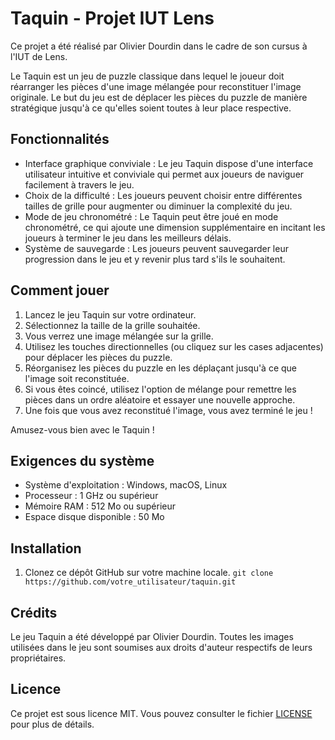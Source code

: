 # Taquin - Projet IUT Lens

Ce projet a été réalisé par Olivier Dourdin dans le cadre de son cursus à l'IUT de Lens.

Le Taquin est un jeu de puzzle classique dans lequel le joueur doit réarranger les pièces d'une image mélangée pour reconstituer l'image originale. Le but du jeu est de déplacer les pièces du puzzle de manière stratégique jusqu'à ce qu'elles soient toutes à leur place respective.

## Fonctionnalités

- Interface graphique conviviale : Le jeu Taquin dispose d'une interface utilisateur intuitive et conviviale qui permet aux joueurs de naviguer facilement à travers le jeu.
- Choix de la difficulté : Les joueurs peuvent choisir entre différentes tailles de grille pour augmenter ou diminuer la complexité du jeu.
- Mode de jeu chronométré : Le Taquin peut être joué en mode chronométré, ce qui ajoute une dimension supplémentaire en incitant les joueurs à terminer le jeu dans les meilleurs délais.
- Système de sauvegarde : Les joueurs peuvent sauvegarder leur progression dans le jeu et y revenir plus tard s'ils le souhaitent.

## Comment jouer

1. Lancez le jeu Taquin sur votre ordinateur.
2. Sélectionnez la taille de la grille souhaitée.
3. Vous verrez une image mélangée sur la grille.
4. Utilisez les touches directionnelles (ou cliquez sur les cases adjacentes) pour déplacer les pièces du puzzle.
5. Réorganisez les pièces du puzzle en les déplaçant jusqu'à ce que l'image soit reconstituée.
6. Si vous êtes coincé, utilisez l'option de mélange pour remettre les pièces dans un ordre aléatoire et essayer une nouvelle approche.
7. Une fois que vous avez reconstitué l'image, vous avez terminé le jeu !

Amusez-vous bien avec le Taquin !

## Exigences du système

- Système d'exploitation : Windows, macOS, Linux
- Processeur : 1 GHz ou supérieur
- Mémoire RAM : 512 Mo ou supérieur
- Espace disque disponible : 50 Mo

## Installation

1. Clonez ce dépôt GitHub sur votre machine locale.
`git clone https://github.com/votre_utilisateur/taquin.git`

## Crédits

Le jeu Taquin a été développé par Olivier Dourdin. Toutes les images utilisées dans le jeu sont soumises aux droits d'auteur respectifs de leurs propriétaires.

## Licence

Ce projet est sous licence MIT. Vous pouvez consulter le fichier [LICENSE](LICENSE) pour plus de détails.


